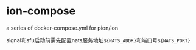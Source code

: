 # ion-compose
a series of docker-compose.yml for pion/ion

signal和sfu启动前需先配置nats服务地址`${NATS_ADDR}`和端口号`${NATS_PORT}`